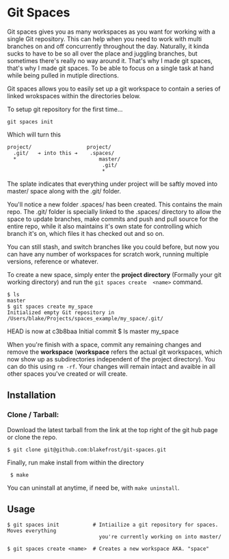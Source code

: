 # Git Spaces

Git spaces gives you as many workspaces as you want for working with a single Git repository. This can help when you need to work with multi branches on and off concurrently throughout the day. Naturally, it kinda sucks to have to be so all over the place and juggling branches, but sometimes there's really no way around it. That's why I made git spaces, that's why I made git spaces. To be able to focus on a single task at hand while being pulled in mutiple directions.

Git spaces allows you to easily set up a git workspace to contain a series of linked wrokspaces within the directories below.

To setup git repository for the first time...

    git spaces init

Which will turn this

    project/                  project/
      .git/   ➔ into this ➔    .spaces/
      *                           master/
                                   .git/
                                   *

The splate indicates that everything under project will be saftly moved into master/ space along with the .git/ folder.

You'll notice a new folder .spaces/ has been created. This contains the main repo. The .git/ folder is specially linked to the .spaces/ directory to allow the space to update branches, make commits and push and pull source for the entire repo, while it also maintains it's own state for controlling which branch it's on, which files it has checked out and so on.

You can still stash, and switch branches like you could before, but now you can have any number of workspaces for scratch work, running multiple versions, reference or whatever.

To create a new space, simply enter the **project directory** (Formally your git working directory) and run the `git spaces create  <name>` command.

    $ ls
    master
    $ git spaces create my_space
    Initialized empty Git repository in /Users/blake/Projects/spaces_example/my_space/.git/
HEAD is now at c3b8baa Initial commit
    $ ls
    master my_space

When you're finish with a space, commit any remaining changes and remove the **workspace** (**workspace** refers the actual git workspaces, which now show up as subdirectories independent of the project directory). You can do this using `rm -rf`. Your changes will remain intact and avaible in all other spaces you've created or will create.

## Installation

### Clone / Tarball:

Download the latest tarball from the link at the top right of the git hub page or clone the repo.

    $ git clone git@github.com:blakefrost/git-spaces.git

Finally, run make install from within the directory

     $ make

You can uninstall at anytime, if need be, with `make uninstall`.

## Usage

    $ git spaces init           # Intiailize a git repository for spaces. Moves everything 
                                  you're currently working on into master/

    $ git spaces create <name>  # Creates a new workspace AKA. "space"

